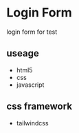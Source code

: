 # Login Form

login form for test

## useage

- html5
- css
- javascript

## css framework

- tailwindcss
